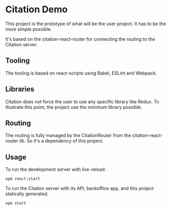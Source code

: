 # Citation Demo

This project is the prototype of what will be the user project. It has to be the more simple possible.

It's based on the citation-react-router for connecting the routing to the Citation server.

## Tooling

The tooling is based on react-scripts using Babel, ESLint and Webpack.

## Libraries

Citation does not force the user to use any specific library like Redux. To illustrate this point, the project use the minimum library possible.

## Routing

The routing is fully managed by the CitationRouter from the citation-react-router lib. So it's a dependency of this project.

## Usage

To run the development server with live-reload:

```shell
npm react:start
```

To run the Citation server with its API, backoffice app, and this project statically generated.

```shell
npm start
```
